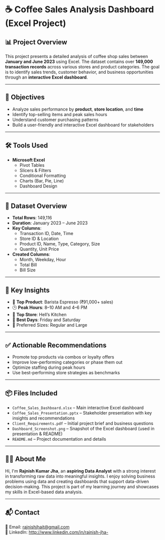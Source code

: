 # ☕ Coffee Sales Analysis Dashboard (Excel Project)

## 📊 Project Overview

This project presents a detailed analysis of coffee shop sales between **January and June 2023** using Excel. 
The dataset contains over **149,000 transaction records** across various stores and product categories. 
The goal is to identify sales trends, customer behavior, and business opportunities through an **interactive Excel dashboard**.

---

## 🎯 Objectives

- Analyze sales performance by **product**, **store location**, and **time**
- Identify top-selling items and peak sales hours
- Understand customer purchasing patterns
- Build a user-friendly and interactive Excel dashboard for stakeholders

---

## 🛠️ Tools Used

- **Microsoft Excel**
  - Pivot Tables
  - Slicers & Filters
  - Conditional Formatting
  - Charts (Bar, Pie, Line)
  - Dashboard Design

---

## 📁 Dataset Overview

- **Total Rows**: 149,116
- **Duration**: January 2023 – June 2023
- **Key Columns**:
  - Transaction ID, Date, Time
  - Store ID & Location
  - Product ID, Name, Type, Category, Size
  - Quantity, Unit Price
- **Created Columns**:
  - Month, Weekday, Hour
  - Total Bill
  - Bill Size

---

## 📌 Key Insights

- 🥇 **Top Product**: Barista Espresso (₹91,000+ sales)
- 🕒 **Peak Hours**: 8–10 AM and 4–6 PM
- 🏬 **Top Store**: Hell’s Kitchen
- 📅 **Best Days**: Friday and Saturday
- 🧊 Preferred Sizes: Regular and Large

---

## ✅ Actionable Recommendations

- Promote top products via combos or loyalty offers
- Improve low-performing categories or phase them out
- Optimize staffing during peak hours
- Use best-performing store strategies as benchmarks

---

## 📦 Files Included

- `Coffee_Sales_Dashboard.xlsx` – Main interactive Excel dashboard  
- `Coffee_Sales_Presentation.pptx` – Stakeholder presentation with key insights and recommendations  
- `Client_Requirements.pdf` – Initial project brief and business questions  
- `Dashboard_Screenshot.png` – Snapshot of the Excel dashboard (used in presentation & README)  
- `README.md` – Project documentation and details

---

## 🙋‍♀️ About Me

Hi, I'm **Rajnish Kumar Jha**, an **aspiring Data Analyst** with a strong interest in transforming raw data into meaningful insights. 
I enjoy solving business problems using data and creating dashboards that support data-driven decision-making. 
This project is part of my learning journey and showcases my skills in Excel-based data analysis.

---

## 📬 Contact

📧 Email: rajnishjhait@gmail.com  
🔗 LinkedIn: http://www.linkedin.com/in/rajnish-jha-


